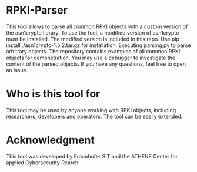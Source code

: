 # RPKI-Parser
This tool allows to parse all common RPKI objects with a custom version of the asn1crypto library.
To use the tool, a modified version of asn1crypto must be installed. The modified version is included in this repo. Use pip install ./asn1crypto-1.5.2.tar.gz for installation.
Executing parsing.py to parse arbitrary objects. The repository contains examples of all common RPKI objects for demonstration.
You may use a debugger to investigate the content of the parsed objects.
If you have any questions, feel free to open an issue. 

# Who is this tool for
This tool may be used by anyone working with RPKI objects, including researchers, developers and operators. The tool can be easily extended.

# Acknowledgment
This tool was developed by Fraunhofer SIT and the ATHENE Center for applied Cybersecurity Rearch
